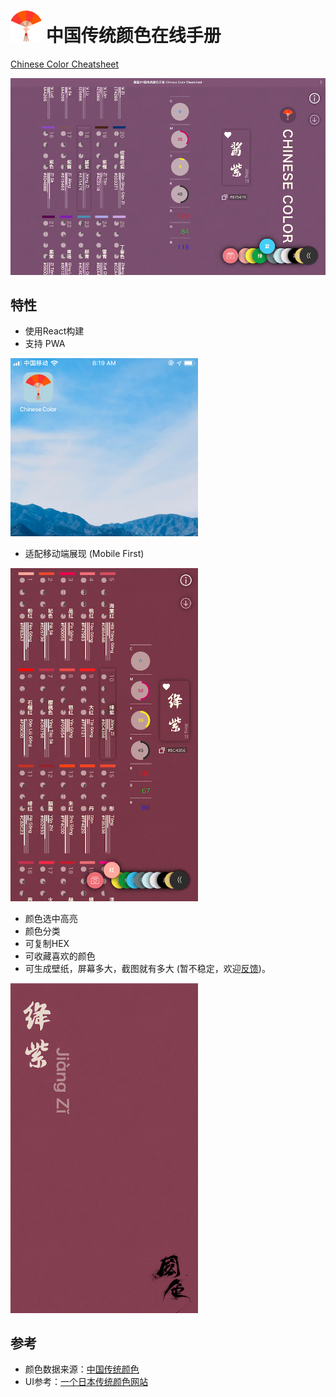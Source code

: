 # <img src="demo/logo.png" alt="Logo" width="50"> 中国传统颜色在线手册 

[Chinese Color Cheatsheet](https://works.yangerxiao.com/chinese-colors/)

<img src="demo/pc.png" alt="PC UI" width="600">

## 特性

- 使用React构建
- 支持 PWA

<img src="demo/pwa.jpg" alt="PWA Logo" width="300">

- 适配移动端展现 (Mobile First)

<img src="demo/m.png" alt="Mobile UI" width="300">

- 颜色选中高亮
- 颜色分类
- 可复制HEX
- 可收藏喜欢的颜色
- 可生成壁纸，屏幕多大，截图就有多大 (暂不稳定，欢迎[反馈](https://github.com/zerosoul/chinese-colors/issues))。

<img src="demo/screenshot.png" alt="screen shot" width="300">

## 参考

- 颜色数据来源：[中国传统颜色](http://blog.sina.com.cn/s/blog_5c3b139d0101deia.html)
- UI参考：[一个日本传统颜色网站](http://nipponcolors.com/)
